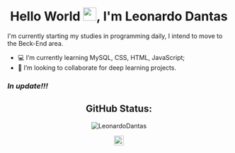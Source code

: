 <h1 align="center">Hello World <img src="https://raw.githubusercontent.com/kaueMarques/kaueMarques/master/hi.gif" width="30px">, I'm Leonardo Dantas</h1>

I'm currently starting my studies in programming daily, I intend to move to the Beck-End area.

- :computer: I’m currently learning MySQL, CSS, HTML, JavaScript;
- 🤝 I’m looking to collaborate for deep learning projects. 

### *In update!!!*

<div align="center">
  <h2>GitHub Status:</h2>

  <p>
   <img src="https://github-readme-stats.vercel.app/api?username=LeoDantasSS&show_icons=true&theme=midnight-purple" alt="LeonardoDantas"/> 
  </p>

  <a target="_blank" href="https://www.linkedin.com/in/leonardo-dantasss/">
    <img alt="LinkdeIN" width="22px" src="https://cdn.jsdelivr.net/npm/simple-icons@v3/icons/linkedin.svg" />
  </a>
  </div>

<!-- [![Top Langs](https://github-readme-stats.vercel.app/api/top-langs/?username=LeoDantasSS&langs_count=8_icons=true&theme=radical)](https://github.com/LeoDantasSS/github-readme-stats) -->


<!-- <p align="center" target="_blank">
  <a href="https://www.linkedin.com/in/leonardo-dantasss/" target='_blank'><img align="center" src="https://cdn.jsdelivr.net/npm/simple-icons@3.0.1/icons/linkedin.svg" alt="Leonardo Dantas" target='_blank' height="25" width="25" /></a>
</p> -->

